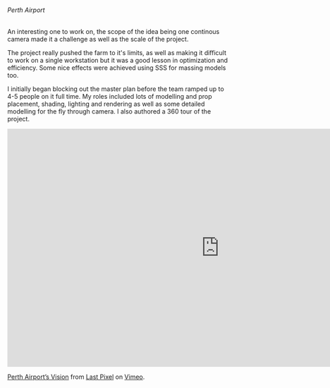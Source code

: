 ###### Perth Airport

An interesting one to work on, the scope of the idea being one 
continous camera made it a challenge as well as the scale of 
the project.

The project really pushed the farm to it's limits, as well as making it 
difficult to work on a single workstation but it was a good lesson in 
optimization and efficiency. Some nice effects were achieved using SSS 
for massing models too.

I initially began blocking out the master plan before the team ramped 
up to 4-5 people on it full time. My roles included lots of modelling 
and prop placement, shading, lighting and rendering as well as some 
detailed modelling for the fly through camera. I also authored a 360 
tour of the project.

<iframe src="https://player.vimeo.com/video/103406074" width="960" height="540" frameborder="0" webkitallowfullscreen mozallowfullscreen allowfullscreen></iframe> <p><a href="http://vimeo.com/103406074">Perth Airport’s Vision</a> from <a href="http://vimeo.com/lastpixel">Last Pixel</a> on <a href="https://vimeo.com">Vimeo</a>.</p>

